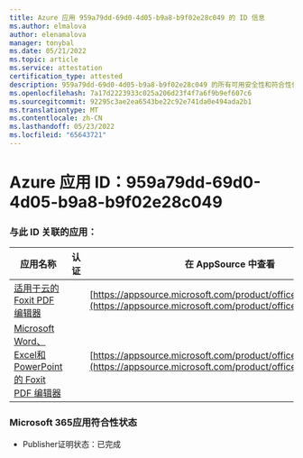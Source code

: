 ```yaml
---
title: Azure 应用 959a79dd-69d0-4d05-b9a8-b9f02e28c049 的 ID 信息
ms.author: elmalova
author: elenamalova
manager: tonybal
ms.date: 05/21/2022
ms.topic: article
ms.service: attestation
certification_type: attested
description: 959a79dd-69d0-4d05-b9a8-b9f02e28c049 的所有可用安全性和符合性信息信息。
ms.openlocfilehash: 7a17d2223933c025a206d23f4f7a6f9b9ef607c6
ms.sourcegitcommit: 92295c3ae2ea6543be22c92e741da0e494ada2b1
ms.translationtype: MT
ms.contentlocale: zh-CN
ms.lasthandoff: 05/23/2022
ms.locfileid: "65643721"
---
```

# <a name="azure-app-id-959a79dd-69d0-4d05-b9a8-b9f02e28c049"></a>Azure 应用 ID：959a79dd-69d0-4d05-b9a8-b9f02e28c049


### <a name="apps-associated-with-this-id"></a>与此 ID 关联的应用：
| **应用名称** | **认证** | **在 AppSource 中查看** |
|--------------|---------------|-----------------------|
| [适用于云的 Foxit PDF 编辑器](../forward/WA200003703.md) |  | [https://appsource.microsoft.com/product/office/WA200003703](https://appsource.microsoft.com/product/office/WA200003703) |
| [Microsoft Word、Excel和PowerPoint的 Foxit PDF 编辑器](../forward/WA200003206.md) |  | [https://appsource.microsoft.com/product/office/WA200003206](https://appsource.microsoft.com/product/office/WA200003206) |

### <a name="microsoft-365-app-compliance-status"></a>Microsoft 365应用符合性状态
- Publisher证明状态：已完成
